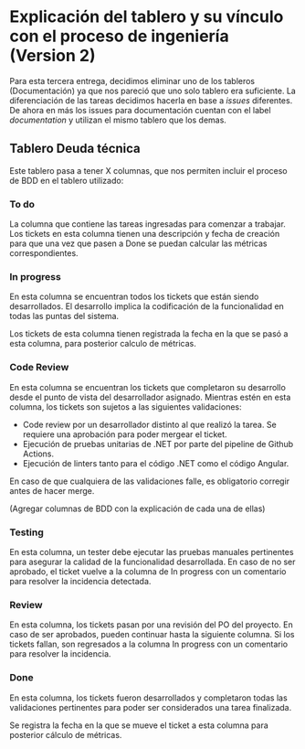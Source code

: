 # Explicación del tablero y su vínculo con el proceso de ingeniería (Version 2)

Para esta tercera entrega, decidimos eliminar uno de los tableros (Documentación) ya que nos pareció que uno solo tablero era suficiente. 
La diferenciación de las tareas decidimos hacerla en base a _issues_ diferentes. 
De ahora en más los issues para documentación cuentan con el label _documentation_ y utilizan el mismo tablero que los demas. 

## Tablero Deuda técnica

Este tablero pasa a tener X columnas, que nos permiten incluir el proceso de BDD en el tablero utilizado:

### To do
La columna que contiene las tareas ingresadas para comenzar a trabajar. Los tickets en esta columna tienen una descripción y fecha de creación para que una vez que pasen a Done se puedan calcular las métricas correspondientes.

### In progress
En esta columna se encuentran todos los tickets que están siendo desarrollados. El desarrollo implica la codificación de la funcionalidad en todas las puntas del sistema. 

Los tickets de esta columna tienen registrada la fecha en la que se pasó a esta columna, para posterior calculo de métricas.

### Code Review
En esta columna se encuentran los tickets que completaron su desarrollo desde el punto de vista del desarrollador asignado. Mientras estén en esta columna, los tickets son sujetos a las siguientes validaciones:

- Code review por un desarrollador distinto al que realizó la tarea. Se requiere una aprobación para poder mergear el ticket.
- Ejecución de pruebas unitarias de .NET por parte del pipeline de Github Actions.
- Ejecución de linters tanto para el código .NET como el código Angular.

En caso de que cualquiera de las validaciones falle, es obligatorio corregir antes de hacer merge.


(Agregar columnas de BDD con la explicación de cada una de ellas)




### Testing
En esta columna, un tester debe ejecutar las pruebas manuales pertinentes para asegurar la calidad de la funcionalidad desarrollada. En caso de no ser aprobado, el ticket vuelve a la columna de In progress con un comentario para resolver la incidencia detectada.

### Review
En esta columna, los tickets pasan por una revisión del PO del proyecto. En caso de ser aprobados, pueden continuar hasta la siguiente columna. Si los tickets fallan, son regresados a la columna In progress con un comentario para resolver la incidencia.

### Done
En esta columna, los tickets fueron desarrollados y completaron todas las validaciones pertinentes para poder ser considerados una tarea finalizada.

Se registra la fecha en la que se mueve el ticket a esta columna para posterior cálculo de métricas.
